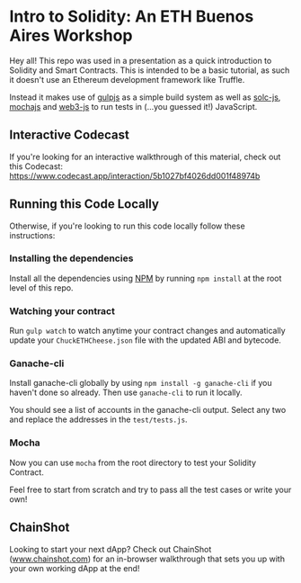 # Intro to Solidity: An ETH Buenos Aires Workshop

Hey all! This repo was used in a presentation as a quick introduction to Solidity and Smart Contracts. 
This is intended to be a basic tutorial, as such it doesn't use an Ethereum development framework like Truffle.

Instead it makes use of [gulpjs](https://gulpjs.com/) as a simple build system as well as 
[solc-js](https://github.com/ethereum/solc-js), [mochajs](https://mochajs.org/) and 
[web3-js](https://github.com/ethereum/web3.js/) to run tests in (...you guessed it!) JavaScript. 

## Interactive Codecast

If you're looking for an interactive walkthrough of this material, check out this Codecast:
https://www.codecast.app/interaction/5b1027bf4026dd001f48974b

## Running this Code Locally

Otherwise, if you're looking to run this code locally follow these instructions:

### Installing the dependencies 

Install all the dependencies using [NPM](https://www.npmjs.com/) by running `npm install` at the root level of this repo.

### Watching your contract

Run `gulp watch` to watch anytime your contract changes and automatically update your `ChuckETHCheese.json` file with the
updated ABI and bytecode.

### Ganache-cli

Install ganache-cli globally by using `npm install -g ganache-cli` if you haven't done so already. Then use `ganache-cli`
to run it locally.

You should see a list of accounts in the ganache-cli output. Select any two and replace the addresses in the `test/tests.js`.

### Mocha

Now you can use `mocha` from the root directory to test your Solidity Contract. 

Feel free to start from scratch and try to pass all the test cases or write your own!

## ChainShot

Looking to start your next dApp? Check out ChainShot (www.chainshot.com) for an in-browser walkthrough 
that sets you up with your own working dApp at the end!

